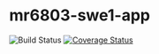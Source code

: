 # mr6803-swe1-app
![Build Status](https://app.travis-ci.com/marvyahoo/fortravis.svg?token=3oNnL4mxfSx7UDqbDryE&branch=main)
[![Coverage Status](https://coveralls.io/repos/github/marvyahoo/fortravis/badge.svg?branch=main)](https://coveralls.io/github/marvyahoo/fortravis?branch=main)

